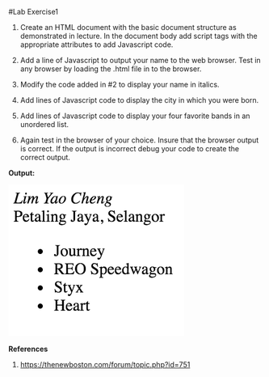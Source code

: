#Lab Exercise1

1. Create an HTML document with the basic document structure as demonstrated in lecture. In the document body add script tags with the appropriate attributes to add Javascript code.

2. Add a line of Javascript to output your name to the web browser. Test in any browser by loading the .html file in to the browser.

3. Modify the code added in #2 to display your name in italics.

4. Add lines of Javascript code to display the city in which you were born.

5. Add lines of Javascript code to display your four favorite bands in an unordered list.

6. Again test in the browser of your choice. Insure that the browser output is correct. If the output is incorrect debug your code to create the correct output.

**Output:** 

![Output](https://github.com/yclim95/JavaScript-for-Beginners/blob/master/session1_hello_js/lab_exercise_1/lab_exercise1.png)


**References** 
1. https://thenewboston.com/forum/topic.php?id=751